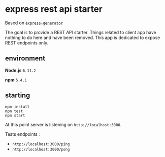 # express rest api starter

Based on [`express-generator`](https://github.com/expressjs/generator)

The goal is to provide a REST API starter. Things related to client app have nothing to do here and have been removed.
This app is dedicated to expose REST endpoints only.

## environment

**Node.js** `6.11.2` 

**npm** `5.4.1`

## starting

```
npm install
npm test
npm start
```

At this point server is listening on `http://localhost:3000`.

Tests endpoints :
- `http://localhost:3000/ping`
- `http://localhost:3000/pong`
